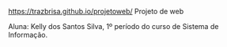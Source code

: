  https://trazbrisa.github.io/projetoweb/
Projeto de web

Aluna: Kelly dos Santos Silva, 1º período do curso de Sistema de Informação.
